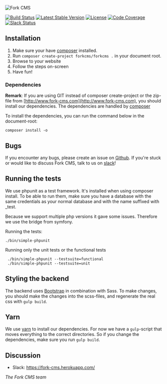 ![Fork CMS](https://raw.githubusercontent.com/forkcms/forkcms/master/docs/img/header.jpg)

[![Build Status](https://travis-ci.org/forkcms/forkcms.svg?branch=testsuite)](https://travis-ci.org/forkcms/forkcms)
[![Latest Stable Version](https://poser.pugx.org/forkcms/forkcms/v/stable.svg)](https://packagist.org/packages/forkcms/forkcms)
[![License](https://poser.pugx.org/forkcms/forkcms/license.svg)](https://packagist.org/packages/forkcms/forkcms)
[![Code Coverage](https://scrutinizer-ci.com/g/forkcms/forkcms/badges/coverage.png?b=master)](https://scrutinizer-ci.com/g/forkcms/forkcms/?branch=master)
[![Slack Status](https://fork-cms.herokuapp.com/badge.svg)](https://fork-cms.herokuapp.com/)

## Installation

1. Make sure your have [composer](https://getcomposer.org/) installed.
2. Run `composer create-project forkcms/forkcms .` in your document root.
3. Browse to your website
4. Follow the steps on-screen
5. Have fun!

### Dependencies

**Remark**: If you are using GIT instead of composer create-project or the zip-file from [http://www.fork-cms.com](http://www.fork-cms.com), you
should install our dependencies. The dependencies are handled by [composer](http://getcomposer.org/)

To install the dependencies, you can run the command below in the document-root:

	composer install -o

## Bugs

If you encounter any bugs, please create an issue on [Github](https://github.com/forkcms/forkcms/issues).
If you're stuck or would like to discuss Fork CMS, talk to us on [slack](https://fork-cms.herokuapp.com/)!

## Running the tests

We use phpunit as a test framework. It's installed when using composer install.
To be able to run them, make sure you have a database with the same credentials as
your normal database and with the name suffixed with _test.

Because we support multiple php versions it gave some issues. Therefore we use the bridge from symfony.

Running the tests:

    ./bin/simple-phpunit

Running only the unit tests or the functional tests

     ./bin/simple-phpunit --testsuite=functional
     ./bin/simple-phpunit --testsuite=unit

## Styling the backend

The backend uses [Bootstrap](http://www.getbootstrap.com) in combination with Sass. To make changes, you should make
the changes into the scss-files, and regenerate the real css with `gulp build`.

## Yarn

We use [yarn](https://yarnpkg.com/) to install our dependencies. For now we have a `gulp`-script that moves everything to
the correct directories. So if you change the dependencies, make sure you run `gulp build`.

## Discussion

- Slack: <https://fork-cms.herokuapp.com/>

_The Fork CMS team_
